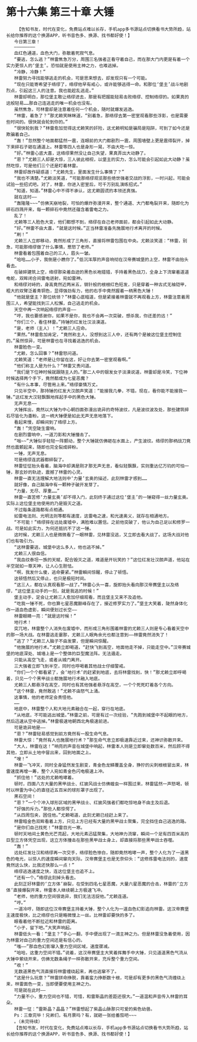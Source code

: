 # 第十六集 第三十章 大锤
        【告知书友，时代在变化，免费站点难以长存，手机app多书源站点切换看书大势所趋，站长给你推荐的这个换源APP，听书音色多、换源、找书都好使！】
       今日第三章！
       ————————
       血红色通道，血色大门，弥散着死寂气息。
       “要逃，怎么逃？”林雷焦急万分，周围三名强者正看守着自己，而在那大门内更是有着一个实力更惊人的‘堡主’。恐怕就是使用主神之力，也难逃掉。
       “冷静，冷静！”
       林雷努力寻找能够逃走的机会，可是思来想去，却发现只有一个可能。
       “现在只能寄希望于络缪了，络缪他早有戒心，或许能够逃得一命。和那位‘堡主’战斗地剧烈点，引起这三人的注意。我也能趁乱逃走。”
       林雷却明白，那位堡主敢让络缪进去，那是有把握能轻易击败络缪、控制络缪的。如果真的这般轻易……那自己连逃走的唯一机会也没有。
       虽然焦急，可林雷却是注意着任何一个机会，随时就爆发逃逸。
       “林雷，着急了？”那尤赖笑眯眯道，“别着急，那络缪去第一密室观看那些浮影，也是需要些时间的。很快就会轮到你的。”
       “很快轮到我？”林雷愈加觉得这尤赖笑的奸险，这尤赖明知是骗局是陷阱，可到了如今还是欺骗着自己。
       “轰！”忽然整个地面都猛然一震，连眼前的大门都剧烈一震，周围墙壁上更是震得裂开，掉下来碎石子砸在通道上。林雷等四人也是身形一晃，不由大吃一惊。
       “好。”林雷心底大喜，这络缪果然没让自己失望，果真弄出大动静了。
       “恩？”尤赖三人却是大惊，三人彼此相视，以堡主的实力，怎么可能会引起如此大动静？虽然吃惊，可是他们三个还是盯着林雷。
       林雷却故作疑惑道：“尤赖先生，里面发生什么事情了？”
       “我也不清楚。”尤赖淡笑道，“可能那络缪观览那些绝世强者交战的浮影，一时兴起，可能会试验一些招式吧。对了，林雷，你进入密室后，可千万别乱演练招式。”
       “知道，知道。”林雷心中不得不承认，这尤赖圆谎的本领还真强。
       就在这时——
       “轰隆隆~~~”仿佛天崩地裂，可怕的爆炸弥漫开来，整个通道、大门都龟裂开来，随即化为碎石四溅开来，每一颗碎石中竟然还蕴含着雷电之力。
       乱了！
       尤赖等三人脸色大变，他们都想不到，络缪在自己老师面前，都会引起如此大动静。
       “好。”林雷不由大喜，“就是这时候。”正当林雷准备先施展地行术离开的时候。
       “刷！”
       尤赖三人立即移动，竟然形成了三角形，直接将林雷包围在中央。尤赖淡笑道：“林雷，别急，可能那络缪做了什么事情，惹怒了老师。”
       林雷看着包围着自己的三人，眉头一皱。
       “哈哈……小子，我倒是小瞧你了。”低沉浑厚的声音响彻在汉帝赛城堡的上空，林雷不由抬头看去。
       在破碎建筑上空，络缪那染着血迹的黑色长袍猎猎，手持着黑色战刀，全身上下流窜着道道电蛇，双眸闭合间雷电迸射，宛如雷神。
       和络缪对峙的，身高竟然近两米五，钢针般的根根红色短发，只是穿着一种古式无袖铠甲，粗大的双臂泛着青铜色，显得强劲有力，他的右手中竟然握着一柄黑色大锤！
       “他就是堡主？那位统领？”林雷心底暗道，但是紧接着林雷就不再观看上方，林雷注意着周围三人，希望能找到三人松懈，自己逃走的机会。
       天空中再一次响起络缪的声音——
       “哼，我也要感谢你，如果不是你，我也不会再一次突破，想杀我，你还差的远！”
       “你们三个，看住林雷。”持锤的红发壮汉淡漠道。
       “是，老师（主人）！”尤赖三人应命。
       “果然。”林雷愈加肯定，“竟然称主人，没想到这三人中，还有两个是被这位堡主控制住的。”虽然惊异，可是林雷也在寻找着逃逸的机会。
       林雷脸色一变。
       “尤赖，怎么回事？”林雷怒问道。
       尤赖笑道：“老师是让你留在这，好让你去第一密室观看啊。”
       “他们称主人是为什么？”林雷又责问道。
       “我们是下位神时候就跟随主人的。”那二人中的银发女子淡漠说道，林雷却是冷笑，下位神时候选择两个手下，竟然都成为七星恶魔？
       “有什么本事，尽管用上来。”络缪豪情万丈。
       只见半空中，那持锤的红发大汉朗声笑道：“能接我几拳，不错。现在，看你能不能接我一锤。”这红发大汉轻飘飘地挥起手中的黑色大锤。
       无声无息——
       大锤挥出，竟然以大锤为中心朝四面弥漫出诡异的奇特波纹，凡是波纹波及处，那些建筑碎石尽皆化为齑粉。这一柄大锤便是如此无声无息地落下。
       看起来慢，却瞬间到了络缪上方。
       “轰！”凭空陡生雷响。
       在剧烈雷响中，一道刀影和大锤撞击了。
       “嗡~~”大锤似乎轻轻一阵颤动，整个大锤就仿佛砸在水面上，产生波纹。络缪的那柄战刀竟然也震颤起来，随即也完全裂成碎粉。
       一锤，无声无息。
       可是络缪连武器都碎裂了。
       林雷怔怔抬头看着，脑海中却满是刚才那无声无息，看似轻飘飘，实则重达亿万钧的可怕一锤，那玄妙的轨迹，震撼了林雷的心灵。
       林雷一直无法理解大地法则中‘力量’玄奥的描述，此刻林雷才感到……
       就好像，自己脑海中有一颗种子破开发芽了。
       “力量，无尽、厚重……”
       林雷一直苦修‘力量玄奥’却不得入门，此刻终于通过这位‘堡主’的一锤窥得一丝力量玄奥。实际上这位堡主他使用的乃是毁灭之道。
       不过每条道路都有点相通。
       如雷电法则、光明法则等都有速度，这雷电之速，和光速奥义，就存在相通地方。
       “不可能！”络缪摔在远处废墟中，满脸难以置信。之前他突破了，他认为自己足以和修罗一战。可是如此实力，为何还抵抗不了这一锤。
       这时候，尤赖三人也是微微看了一眼林雷，见林雷没逃，又立即去看大战了。这场大战对他们也有吸引力。
       “这林雷要逃，城堡中这么多人，他也逃不掉。”
       尤赖三人很自信。
       “我血纹泰坦一族的天赋，配合毁灭之道，难道是开玩笑的？”这位红发壮汉朗声道，他站在半空就如一尊天神，让人心生胆怯。
       “啊，我发什么傻，逃命要紧。”林雷瞬间惊醒，停止了顿悟。
       这顿悟然后又停止，也只是极短时间。
       “这三人，都在认真观看那一战了。”林雷心头一喜，旋即抬头看向那汉帝赛堡主以及络缪，“这位堡主动手的一刻，就是我逃的时候！”
       堡主动手，定会让尤赖三人愈加仔细观看，而且堡主又来不及追他。
       “吃我一锤不死，你也算七星恶魔巅峰存在了，接近修罗实力了。”堡主大笑着，陡然身体化作一道血色虚影，瞬间便划过长空——
       林雷眼睛一亮：“就是这时候！”
       地行术！
       突兀地，林雷整个人消失在废墟中，而形成三角形围着林雷的尤赖三人则是专心看着天空中的那一场大战。在林雷逃走霎那，尤赖三人眼角余光也都注意到——林雷竟然消失了！
       “逃了？”尤赖三人脑子不由发蒙，但是瞬间惊醒。
       “他施展的地行术。”尤赖立即喝道，“赶快飞到高空，地面他走不掉，只能走空中。”汉帝赛城堡的地底深处、城墙上是一个整体的巨型魔法阵。无法遁走。
       只能从高空飞走，或者从城门离开。
       三大强者立即飞到半空，同时也呼喝着其他战士仔细警戒。
       “你们一个个都看紧了，会‘地行术’的赶紧到地底，去将林雷找到，快！”那尤赖立即呼喝着，只见一个个黑甲战士都施展地行术融入地底。
       尤赖三人都悬浮在高空，同时也有其他强者悬浮在高空，一个个死死盯着各个方向。
       “这个林雷，竟然敢逃！”尤赖不由怒气上涌。
       这事情，他的老师定会责怪他。
       ……
       地底中，林雷整个人和大地元素融合在一起，穿行在地底。
       “从地底，不可能逃出城堡。”林雷之前，可是有过一次经验，“先跑到城堡中不起眼的地方，然后迅速从空中逃掉。”林雷极速地朝西北角极速前进。
       可是诡异地是——
       “恩？”林雷轻易感觉到前方竟然有一股生命气息。
       林雷大惊：“竟然有人也施展地行术？”那生命气息立即极速靠近过来，还神识弥散开来。
       “大人，林雷在这！”响亮的声音在城堡中响起，林雷本人则是立即窜处数百米，然后顾不得其他，立即从土地中冒出来，回到地面之上。
       “嗖！”
       林雷一飞冲天，同时全身猛然发生剧变，青金色龙鳞覆盖全身，狰狞的尖刺根根冒出来，林雷速度再增一筹，整个人宛如青金色闪电极速上冲。
       “抓住他！”远处的尤赖咆哮着。
       顿时，四面八方大量的黑甲战士、红披风战士仿佛蝗虫一样围过来，林雷猛然一声怒喝，顿时以林雷为中心的直径近五百米的球形罩子出现了。
       黑石空间！
       “恩？”一个个冲入球形区域的黑甲战士、红披风强者们都吃惊地身不由主及后退。
       “好强的斥力。”那些人都惊愕了。
       “从四周包夹，困住他。”尤赖喝道，此刻尤赖已经赶上来了。
       林雷暗金色双眸看着上方，只见上方已经有大量的黑甲战士聚集，完全挡住自己逃逸的路。
       “是你们自己找死！”林雷目光一寒。
       顿时天地间土黄色光芒亮起，大地元素迅猛聚集，大地神力流窜，瞬间一个足有四百米高的巨型立方体凭空出现，这立方体撞击在那些黑甲战士身上，却直接将那些黑甲战士吞噬。
       “轰！”
       远处红发壮汉和络缪再一次交手，络缪脸色惨白，随即竟然咆哮一声，整个人化为了一道黑色的电光，以惊人的速度瞬间窜向天际。汉帝赛堡主也是无奈仰头：“这修炼雷电法则的，速度竟然这么快，比我还快那么一点！”
       络缪逃逸速度之快，连这位堡主也追不上。
       “还有一个。”络缪此刻掉头看去。
       此刻正好林雷的‘立方体’崩裂，在受到四名七星恶魔，大量六星恶魔的合击，林雷的‘立方体’直接爆裂开来，林雷本人继续朝上方极速飞冲。
       “老师，他的重力空间很诡异，我们无法活捉他。”尤赖连道。
       “哼。”
       一道冷哼，随即这位汉帝赛堡主持着大锤，整个人化为一道血色幻影追向林雷。这汉帝赛堡主速度极快，比之络缪也只是略微慢上一丝。比林雷却要快的多了。
       眼看着他不断拉近和林雷的距离。
       “小子，留下吧。”大笑声响起。
       林雷低头一看：“堡主？”手心一翻，手中便出现了一滴主神之力。但是林雷没急着使用，因为林雷对自己的重力空间还是有信心的。
       “嗤——”那血色幻影窜入重力空间区域，速度骤减。
       “哈哈，这重力空间不错。”说着，这汉帝赛堡主大笑着挥舞手中大锤，只见道道黑色气流从大锤中萦绕开来，仿佛无数条绳子一样弥散开来，充斥整个重力空间。
       “收！”
       无数道黑色气流直接将林雷缠绕起来，再也逃窜不了。
       “这是什么玩意？”林雷拼命挣脱，靠着蛮力挣断数十根，可是却有更多的黑色气流缠绕上来，林雷面色一变，当即便要使用主神之力。
       可是就在此时——
       “力量不小，重力空间也不错，可惜，和雷斯晶的差距还很大。”一道温和声音传入林雷的耳朵。
       林雷一怔：“雷斯晶？晶晶？”林雷想起了紫晶山脉那只可爱的紫色幼兽。
       Ps：三章完毕！兄弟们，有月票吗？有，就砸一张给番茄吧~~~
       。（未完待续）
       【告知书友，时代在变化，免费站点难以长存，手机app多书源站点切换看书大势所趋，站长给你推荐的这个换源APP，听书音色多、换源、找书都好使！】